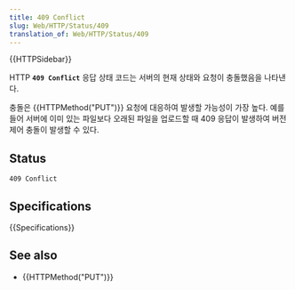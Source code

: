 ```yaml
---
title: 409 Conflict
slug: Web/HTTP/Status/409
translation_of: Web/HTTP/Status/409
---
```

{{HTTPSidebar}}

HTTP **`409 Conflict`** 응답 상태 코드는 서버의 현재 상태와 요청이 충돌했음을 나타낸다.

충돌은 {{HTTPMethod("PUT")}} 요청에 대응하여 발생할 가능성이 가장 높다. 예를 들어 서버에 이미 있는 파일보다 오래된 파일을 업로드할 때 409 응답이 발생하여 버전 제어 충돌이 발생할 수 있다.

## Status

```
409 Conflict
```

## Specifications

{{Specifications}}

## See also

- {{HTTPMethod("PUT")}}
